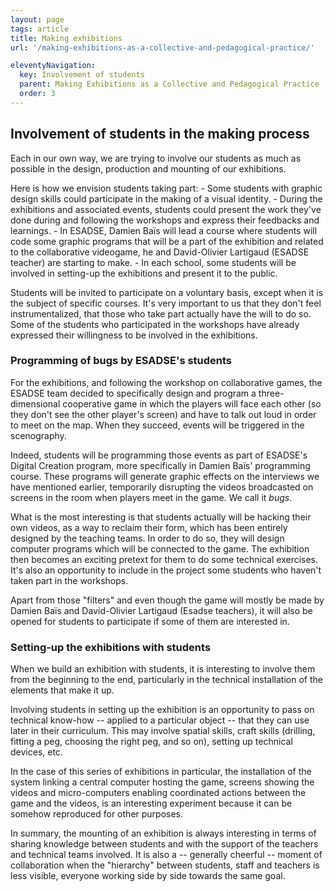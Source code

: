 ```yaml
---
layout: page
tags: article
title: Making exhibitions
url: '/making-exhibitions-as-a-collective-and-pedagogical-practice/'

eleventyNavigation:
  key: Involvement of students
  parent: Making Exhibitions as a Collective and Pedagogical Practice
  order: 3
---
```


## Involvement of students in the making process

Each in our own way, we are trying to involve our students as much as
possible in the design, production and mounting of our exhibitions.

Here is how we envision students taking part: - Some students with
graphic design skills could participate in the making of a visual
identity. - During the exhibitions and associated events, students could
present the work they\'ve done during and following the workshops and
express their feedbacks and learnings. - In ESADSE, Damien Baïs will
lead a course where students will code some graphic programs that will
be a part of the exhibition and related to the collaborative videogame,
he and David-Olivier Lartigaud (ESADSE teacher) are starting to make. -
In each school, some students will be involved in setting-up the
exhibitions and present it to the public.

Students will be invited to participate on a voluntary basis, except
when it is the subject of specific courses. It\'s very important to us
that they don\'t feel instrumentalized, that those who take part
actually have the will to do so. Some of the students who participated
in the workshops have already expressed their willingness to be involved
in the exhibitions.


### Programming of bugs by ESADSE's students

For the exhibitions, and following the workshop on collaborative games,
the ESADSE team decided to specifically design and program a
three-dimensional cooperative game in which the players will face each
other (so they don\'t see the other player\'s screen) and have to talk
out loud in order to meet on the map. When they succeed, events will be
triggered in the scenography.

Indeed, students will be programming those events as part of ESADSE\'s
Digital Creation program, more specifically in Damien Baïs\' programming
course. These programs will generate graphic effects on the interviews
we have mentioned earlier, temporarily disrupting the videos broadcasted
on screens in the room when players meet in the game. We call it *bugs*.

What is the most interesting is that students actually will be hacking
their own videos, as a way to reclaim their form, which has been
entirely designed by the teaching teams. In order to do so, they will
design computer programs which will be connected to the game. The
exhibition then becomes an exciting pretext for them to do some
technical exercises. It\'s also an opportunity to include in the project
some students who haven\'t taken part in the workshops.

Apart from those \"filters\" and even though the game will mostly be
made by Damien Baïs and David-Olivier Lartigaud (Esadse teachers), it
will also be opened for students to participate if some of them are
interested in.


### Setting-up the exhibitions with students

When we build an exhibition with students, it is interesting to involve
them from the beginning to the end, particularly in the technical
installation of the elements that make it up.

Involving students in setting up the exhibition is an opportunity to
pass on technical know-how -- applied to a particular object -- that
they can use later in their curriculum. This may involve spatial skills,
craft skills (drilling, fitting a peg, choosing the right peg, and so
on), setting up technical devices, etc.

In the case of this series of exhibitions in particular, the
installation of the system linking a central computer hosting the game,
screens showing the videos and micro-computers enabling coordinated
actions between the game and the videos, is an interesting experiment
because it can be somehow reproduced for other purposes.

In summary, the mounting of an exhibition is always interesting in terms
of sharing knowledge between students and with the support of the
teachers and technical teams involved. It is also a -- generally
cheerful -- moment of collaboration when the \"hierarchy\" between
students, staff and teachers is less visible, everyone working side by
side towards the same goal.